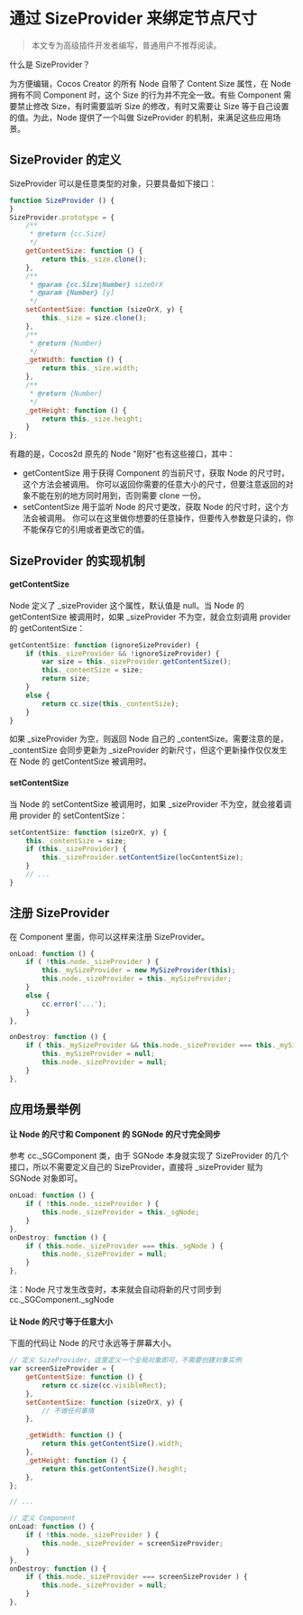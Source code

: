 # 通过 SizeProvider 来绑定节点尺寸

> 本文专为高级插件开发者编写，普通用户不推荐阅读。

什么是 SizeProvider？

为方便编辑，Cocos Creator 的所有 Node 自带了 Content Size 属性，在 Node 拥有不同 Component 时，这个 Size 的行为并不完全一致。有些 Component 需要禁止修改 Size，有时需要监听 Size 的修改，有时又需要让 Size 等于自己设置的值。为此，Node 提供了一个叫做 SizeProvider 的机制，来满足这些应用场景。

## SizeProvider 的定义

SizeProvider 可以是任意类型的对象，只要具备如下接口：

```js
function SizeProvider () {
}
SizeProvider.prototype = {
    /**
     * @return {cc.Size}
     */
    getContentSize: function () {
        return this._size.clone();
    },
    /**
     * @param {cc.Size|Number} sizeOrX
     * @param {Number} [y]
     */
    setContentSize: function (sizeOrX, y) {
        this._size = size.clone();
    },
    /**
     * @return {Number}
     */
    _getWidth: function () {
        return this._size.width;
    },
    /**
     * @return {Number}
     */
    _getHeight: function () {
        return this._size.height;
    }
};
```

有趣的是，Cocos2d 原先的 Node "刚好"也有这些接口，其中：
- getContentSize 用于获得 Component 的当前尺寸，获取 Node 的尺寸时，这个方法会被调用。
    你可以返回你需要的任意大小的尺寸，但要注意返回的对象不能在别的地方同时用到，否则需要 clone 一份。
- setContentSize 用于监听 Node 的尺寸更改，获取 Node 的尺寸时，这个方法会被调用。
    你可以在这里做你想要的任意操作，但要传入参数是只读的，你不能保存它的引用或者更改它的值。

## SizeProvider 的实现机制

#### getContentSize

Node 定义了 _sizeProvider 这个属性，默认值是 null。当 Node 的 getContentSize 被调用时，如果 _sizeProvider 不为空，就会立刻调用 provider 的 getContentSize：

```js
getContentSize: function (ignoreSizeProvider) {
    if (this._sizeProvider && !ignoreSizeProvider) {
        var size = this._sizeProvider.getContentSize();
        this._contentSize = size;
        return size;
    }
    else {
        return cc.size(this._contentSize);
    }
}
```

如果 _sizeProvider 为空，则返回 Node 自己的 _contentSize。需要注意的是，_contentSize 会同步更新为 _sizeProvider 的新尺寸，但这个更新操作仅仅发生在 Node 的 getContentSize 被调用时。

#### setContentSize

当 Node 的 setContentSize 被调用时，如果 _sizeProvider 不为空，就会接着调用 provider 的 setContentSize：

```js
setContentSize: function (sizeOrX, y) {
    this._contentSize = size;
    if (this._sizeProvider) {
        this._sizeProvider.setContentSize(locContentSize);
    }
    // ...
}
```

## 注册 SizeProvider

在 Component 里面，你可以这样来注册 SizeProvider。
 
```js
onLoad: function () {
    if ( !this.node._sizeProvider ) {
        this._mySizeProvider = new MySizeProvider(this);
        this.node._sizeProvider = this._mySizeProvider;
    }
    else {
        cc.error('...');
    }
},

onDestroy: function () {
    if ( this._mySizeProvider && this.node._sizeProvider === this._mySizeProvider ) {
        this._mySizeProvider = null;
        this.node._sizeProvider = null;
    }
},
```

## 应用场景举例

#### 让 Node 的尺寸和 Component 的 SGNode 的尺寸完全同步

参考 cc._SGComponent 类，由于 SGNode 本身就实现了 SizeProvider 的几个接口，所以不需要定义自己的 SizeProvider，直接将 _sizeProvider 赋为 SGNode 对象即可。

```js
onLoad: function () {
    if ( !this.node._sizeProvider ) {
        this.node._sizeProvider = this._sgNode;
    }
},
onDestroy: function () {
    if ( this.node._sizeProvider === this._sgNode ) {
        this.node._sizeProvider = null;
    }
},
```

注：Node 尺寸发生改变时，本来就会自动将新的尺寸同步到 cc._SGComponent._sgNode

#### 让 Node 的尺寸等于任意大小

下面的代码让 Node 的尺寸永远等于屏幕大小。

```js
// 定义 SizeProvider，这里定义一个全局对象即可，不需要创建对象实例
var screenSizeProvider = {
    getContentSize: function () {
        return cc.size(cc.visibleRect);
    },
    setContentSize: function (sizeOrX, y) {
        // 不做任何事情
    },

    _getWidth: function () {
        return this.getContentSize().width;
    },
    _getHeight: function () {
        return this.getContentSize().height;
    },
};

// ...

// 定义 Component
onLoad: function () {
    if ( !this.node._sizeProvider ) {
        this.node._sizeProvider = screenSizeProvider;
    }
},
onDestroy: function () {
    if ( this.node._sizeProvider === screenSizeProvider ) {
        this.node._sizeProvider = null;
    }
},
```

